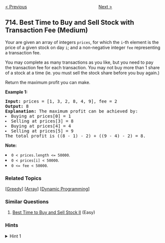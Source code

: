 <!--|This file generated by command(leetcode description); DO NOT EDIT.    |-->
<!--+----------------------------------------------------------------------+-->
<!--|@author    Openset <openset.wang@gmail.com>                           |-->
<!--|@link      https://github.com/openset                                 |-->
<!--|@home      https://github.com/openset/leetcode                        |-->
<!--+----------------------------------------------------------------------+-->

[< Previous](https://github.com/openset/leetcode/tree/master/problems/subarray-product-less-than-k "Subarray Product Less Than K")
　　　　　　　　　　　　　　　　
[Next >](https://github.com/openset/leetcode/tree/master/problems/range-module "Range Module")

## 714. Best Time to Buy and Sell Stock with Transaction Fee (Medium)

<p>Your are given an array of integers <code>prices</code>, for which the <code>i</code>-th element is the price of a given stock on day <code>i</code>; and a non-negative integer <code>fee</code> representing a transaction fee.</p>
<p>You may complete as many transactions as you like, but you need to pay the transaction fee for each transaction.  You may not buy more than 1 share of a stock at a time (ie. you must sell the stock share before you buy again.)</p>
<p>Return the maximum profit you can make.</p>

<p><b>Example 1:</b><br />
<pre>
<b>Input:</b> prices = [1, 3, 2, 8, 4, 9], fee = 2
<b>Output:</b> 8
<b>Explanation:</b> The maximum profit can be achieved by:
<li>Buying at prices[0] = 1</li><li>Selling at prices[3] = 8</li><li>Buying at prices[4] = 4</li><li>Selling at prices[5] = 9</li>The total profit is ((8 - 1) - 2) + ((9 - 4) - 2) = 8.
</pre>
</p>

<p><b>Note:</b>
<li><code>0 < prices.length <= 50000</code>.</li>
<li><code>0 < prices[i] < 50000</code>.</li>
<li><code>0 <= fee < 50000</code>.</li>
</p>

### Related Topics
  [[Greedy](https://github.com/openset/leetcode/tree/master/tag/greedy/README.md)]
  [[Array](https://github.com/openset/leetcode/tree/master/tag/array/README.md)]
  [[Dynamic Programming](https://github.com/openset/leetcode/tree/master/tag/dynamic-programming/README.md)]

### Similar Questions
  1. [Best Time to Buy and Sell Stock II](https://github.com/openset/leetcode/tree/master/problems/best-time-to-buy-and-sell-stock-ii) (Easy)

### Hints
<details>
<summary>Hint 1</summary>
Consider the first K stock prices.  At the end, the only legal states are that you don't own a share of stock, or that you do.  Calculate the most profit you could have under each of these two cases.
</details>

